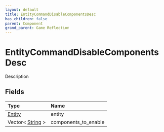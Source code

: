 ```yaml
---
layout: default
title: EntityCommandDisableComponentsDesc
has_children: false
parent: Component
grand_parent: Game Reflection
---
```

# EntityCommandDisableComponentsDesc
Description 

## Fields

| Type | Name |
|:----------|:--------------|
| [Entity](/riftbreaker-wiki/docs/game-reflection/classes/entity/) | entity |
| Vector< [String](/riftbreaker-wiki/docs/game-reflection/components/string/) > | components_to_enable |

